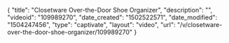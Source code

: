 {
    "title": "Closetware Over-the-Door Shoe Organizer",
    "description": "",
    "videoid": "109989270",
    "date_created": "1502522571",
    "date_modified": "1504247456",
    "type": "captivate",
    "layout": "video",
    "url": "\/v\/closetware-over-the-door-shoe-organizer\/109989270"
}